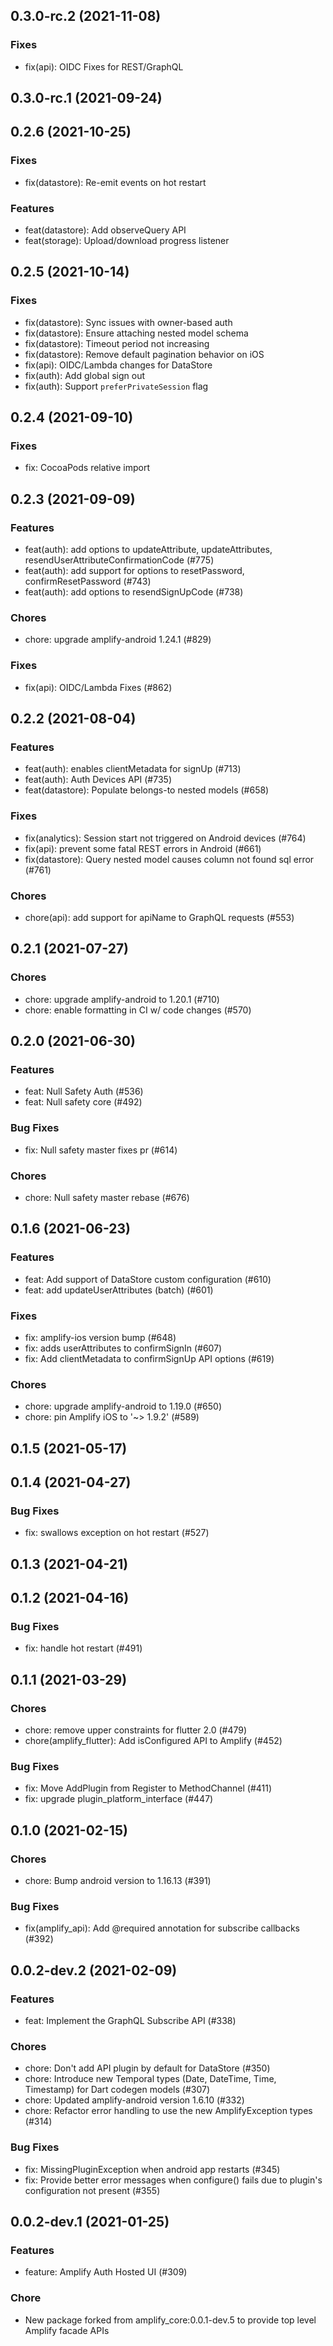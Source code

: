 ## 0.3.0-rc.2 (2021-11-08)

### Fixes

- fix(api): OIDC Fixes for REST/GraphQL

## 0.3.0-rc.1 (2021-09-24)

## 0.2.6 (2021-10-25)

### Fixes

- fix(datastore): Re-emit events on hot restart

### Features

- feat(datastore): Add observeQuery API
- feat(storage): Upload/download progress listener

## 0.2.5 (2021-10-14)

### Fixes
- fix(datastore): Sync issues with owner-based auth
- fix(datastore): Ensure attaching nested model schema
- fix(datastore): Timeout period not increasing
- fix(datastore): Remove default pagination behavior on iOS
- fix(api): OIDC/Lambda changes for DataStore
- fix(auth): Add global sign out
- fix(auth): Support `preferPrivateSession` flag

## 0.2.4 (2021-09-10)

### Fixes

- fix: CocoaPods relative import

## 0.2.3 (2021-09-09)

### Features

- feat(auth): add options to updateAttribute, updateAttributes, resendUserAttributeConfirmationCode (#775)
- feat(auth): add support for options to resetPassword, confirmResetPassword (#743)
- feat(auth): add options to resendSignUpCode (#738)

### Chores

- chore: upgrade amplify-android 1.24.1 (#829)

### Fixes

- fix(api): OIDC/Lambda Fixes (#862)

## 0.2.2 (2021-08-04)

### Features

- feat(auth): enables clientMetadata for signUp (#713)
- feat(auth): Auth Devices API (#735)
- feat(datastore): Populate belongs-to nested models (#658)

### Fixes

- fix(analytics): Session start not triggered on Android devices (#764)
- fix(api): prevent some fatal REST errors in Android (#661)
- fix(datastore): Query nested model causes column not found sql error (#761)

### Chores

- chore(api): add support for apiName to GraphQL requests (#553)

## 0.2.1 (2021-07-27)

### Chores

- chore: upgrade amplify-android to 1.20.1 (#710)
- chore: enable formatting in CI w/ code changes (#570)

## 0.2.0 (2021-06-30)

### Features

- feat: Null Safety Auth (#536)
- feat: Null safety core (#492)

### Bug Fixes

- fix: Null safety master fixes pr (#614)

### Chores

- chore: Null safety master rebase (#676)

## 0.1.6 (2021-06-23)

### Features

- feat: Add support of DataStore custom configuration (#610)
- feat: add updateUserAttributes (batch) (#601)

### Fixes

- fix: amplify-ios version bump (#648)
- fix: adds userAttributes to confirmSignIn (#607)
- fix: Add clientMetadata to confirmSignUp API options (#619)

### Chores

- chore: upgrade amplify-android to 1.19.0 (#650)
- chore: pin Amplify iOS to '~> 1.9.2' (#589)

## 0.1.5 (2021-05-17)

## 0.1.4 (2021-04-27)

### Bug Fixes

- fix: swallows exception on hot restart (#527)

## 0.1.3 (2021-04-21)

## 0.1.2 (2021-04-16)

### Bug Fixes

- fix: handle hot restart (#491)

## 0.1.1 (2021-03-29)

### Chores

- chore: remove upper constraints for flutter 2.0 (#479)
- chore(amplify_flutter): Add isConfigured API to Amplify (#452)

### Bug Fixes

- fix: Move AddPlugin from Register to MethodChannel (#411)
- fix: upgrade plugin_platform_interface (#447)

## 0.1.0 (2021-02-15)

### Chores

- chore: Bump android version to 1.16.13 (#391)

### Bug Fixes

- fix(amplify_api): Add @required annotation for subscribe callbacks (#392)

## 0.0.2-dev.2 (2021-02-09)

### Features

- feat: Implement the GraphQL Subscribe API (#338)

### Chores

- chore: Don't add API plugin by default for DataStore (#350)
- chore: Introduce new Temporal types (Date, DateTime, Time, Timestamp) for Dart codegen models (#307)
- chore: Updated amplify-android version 1.6.10 (#332)
- chore: Refactor error handling to use the new AmplifyException types (#314)

### Bug Fixes

- fix: MissingPluginException when android app restarts (#345)
- fix: Provide better error messages when configure() fails due to plugin's configuration not present (#355)

## 0.0.2-dev.1 (2021-01-25)

### Features

- feature: Amplify Auth Hosted UI (#309)

### Chore

- New package forked from amplify_core:0.0.1-dev.5 to provide top level Amplify facade APIs
